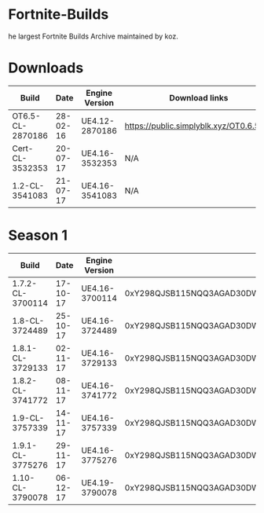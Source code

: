 
# Fortnite-Builds
he largest Fortnite Builds Archive maintained by koz.

# Downloads



<table>
  <thead>
    <tr>
      <th>Build</th>
      <th>Date</th>
      <th>Engine Version</th>
      <th>Download links</th>
      <th>Key</th>
    </tr>
  </thead>
  <tbody>
    <tr>
      <td>OT6.5-CL-2870186</td>
      <td>28-02-16</td>
      <td>UE4.12-2870186</td>
      <td><a href="https://public.simplyblk.xyz/OT0.6.5.zip">https://public.simplyblk.xyz/OT0.6.5.zip</a></td>
    </tr>
    <tr>
      <td>Cert-CL-3532353</td>
      <td>20-07-17</td>
      <td>UE4.16-3532353</td>
      <td>N/A</td>
    </tr>
    <tr>
      <td>1.2-CL-3541083</td>
      <td>21-07-17</td>
      <td>UE4.16-3541083</td>
      <td>N/A</td>
    </tr>
  </tbody>
</table>

</body>
</html>

# Season 1



<table>
  <thead>
    <tr>
      <th>Build</th>
      <th>Date</th>
      <th>Engine Version</th>
      <th>key AES</th>
      <th>Download links</th>
    </tr>
  </thead>
  <tbody>
    <tr>
      <td>1.7.2-CL-3700114</td>
      <td>17-10-17</td>
      <td>UE4.16-3700114</td>
      <td>0xY298QJSB115NQQ3AGAD30DWN2QYRTI8CT6AP05L2PBV9QE92S94PDOVCCY06A38L</td>
      <td><a href="https://public.simplyblk.xyz/1.7.2.zip">https://public.simplyblk.xyz/1.7.2.zip</a></td>
    </tr>
    <tr>
      <td>1.8-CL-3724489</td>
      <td>25-10-17</td>
      <td>UE4.16-3724489</td>
      <td>0xY298QJSB115NQQ3AGAD30DWN2QYRTI8CT6AP05L2PBV9QE92S94PDOVCCY06A38L</td>
      <td><a href="https://public.simplyblk.xyz/1.8.rar">https://public.simplyblk.xyz/1.8.rar</a></td>
    </tr>
    <tr>
      <td>1.8.1-CL-3729133</td>
      <td>02-11-17</td>
      <td>UE4.16-3729133</td>
      <td>0xY298QJSB115NQQ3AGAD30DWN2QYRTI8CT6AP05L2PBV9QE92S94PDOVCCY06A38L</td>
      <td><a href="https://public.simplyblk.xyz/1.8.1.rar">https://public.simplyblk.xyz/1.8.1.rar</a></td>
    </tr>
        <tr>
      <td>1.8.2-CL-3741772</td>
      <td>08-11-17</td>
      <td>UE4.16-3741772</td>
      <td>0xY298QJSB115NQQ3AGAD30DWN2QYRTI8CT6AP05L2PBV9QE92S94PDOVCCY06A38L</td>
      <td><a href="https://public.simplyblk.xyz/1.8.2.rar">https://public.simplyblk.xyz/1.8.2.rar</a></td>
    </tr>
        <tr>
      <td>1.9-CL-3757339</td>
      <td>14-11-17</td>
      <td>UE4.16-3757339</td>
      <td>0xY298QJSB115NQQ3AGAD30DWN2QYRTI8CT6AP05L2PBV9QE92S94PDOVCCY06A38L</td>
      <td><a href="https://public.simplyblk.xyz/1.9.rar">https://public.simplyblk.xyz/1.9.1.rar</a></td>
    </tr>
        <tr>
      <td>1.9.1-CL-3775276</td>
      <td>29-11-17</td>
      <td>UE4.16-3775276</td>
      <td>0xY298QJSB115NQQ3AGAD30DWN2QYRTI8CT6AP05L2PBV9QE92S94PDOVCCY06A38L</td>
      <td><a href="https://public.simplyblk.xyz/1.9.1.rar">https://public.simplyblk.xyz/1.9.1.rar</a></td>
    </tr>
        <tr>
      <td>1.10-CL-3790078</td>
      <td>06-12-17</td>
      <td>UE4.19-3790078</td>
      <td>0xY298QJSB115NQQ3AGAD30DWN2QYRTI8CT6AP05L2PBV9QE92S94PDOVCCY06A38L</td>
      <td><a href="https://public.simplyblk.xyz/1.10.rar">https://public.simplyblk.xyz/1.10.rar</a></td>
    </tr>
  </tbody>
</table>

</body>
</html>
